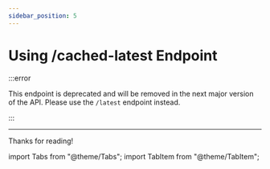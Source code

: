 ```yaml
---
sidebar_position: 5
---
```



# Using /cached-latest Endpoint

:::error

This endpoint is deprecated and will be removed in the next major version of the API. Please use the `/latest` endpoint instead.

:::


---

Thanks for reading!

import Tabs			from "@theme/Tabs";
import TabItem		from "@theme/TabItem";